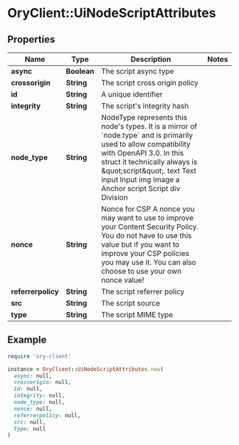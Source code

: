 # OryClient::UiNodeScriptAttributes

## Properties

| Name | Type | Description | Notes |
| ---- | ---- | ----------- | ----- |
| **async** | **Boolean** | The script async type |  |
| **crossorigin** | **String** | The script cross origin policy |  |
| **id** | **String** | A unique identifier |  |
| **integrity** | **String** | The script&#39;s integrity hash |  |
| **node_type** | **String** | NodeType represents this node&#39;s types. It is a mirror of &#x60;node.type&#x60; and is primarily used to allow compatibility with OpenAPI 3.0. In this struct it technically always is \&quot;script\&quot;. text Text input Input img Image a Anchor script Script div Division |  |
| **nonce** | **String** | Nonce for CSP  A nonce you may want to use to improve your Content Security Policy. You do not have to use this value but if you want to improve your CSP policies you may use it. You can also choose to use your own nonce value! |  |
| **referrerpolicy** | **String** | The script referrer policy |  |
| **src** | **String** | The script source |  |
| **type** | **String** | The script MIME type |  |

## Example

```ruby
require 'ory-client'

instance = OryClient::UiNodeScriptAttributes.new(
  async: null,
  crossorigin: null,
  id: null,
  integrity: null,
  node_type: null,
  nonce: null,
  referrerpolicy: null,
  src: null,
  type: null
)
```

